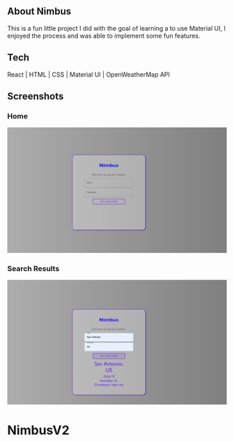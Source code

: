 ## About Nimbus
This is a fun little project I did with the goal of learning a to use Material UI, I enjoyed the process and was able to implement some fun features.

## Tech
React | HTML | CSS | Material UI | OpenWeatherMap API




## Screenshots
### Home
![Home](/beforeSearch.png)
### Search Results
![Shop](/afterSearch.png)



# NimbusV2
